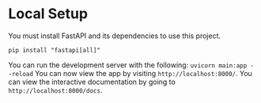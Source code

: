 # Local Setup
You must install FastAPI and its dependencies to use this project.
```
pip install "fastapi[all]"
```
You can run the development server with the following: `uvicorn main:app --reload`
You can now view the app by visiting `http://localhost:8000/`. You can view the interactive documentation by going to `http://localhost:8000/docs`.